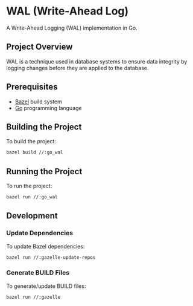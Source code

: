# WAL (Write-Ahead Log)

A Write-Ahead Logging (WAL) implementation in Go.

## Project Overview

WAL is a technique used in database systems to ensure data integrity by logging changes before they
are applied to the database.

## Prerequisites

- [Bazel](https://bazel.build/install) build system
- [Go](https://golang.org/doc/install) programming language

## Building the Project

To build the project:

```bash
bazel build //:go_wal
```

## Running the Project

To run the project:

```bash
bazel run //:go_wal
```

## Development

### Update Dependencies

To update Bazel dependencies:

```bash
bazel run //:gazelle-update-repos
```

### Generate BUILD Files

To generate/update BUILD files:

```bash
bazel run //:gazelle
```
